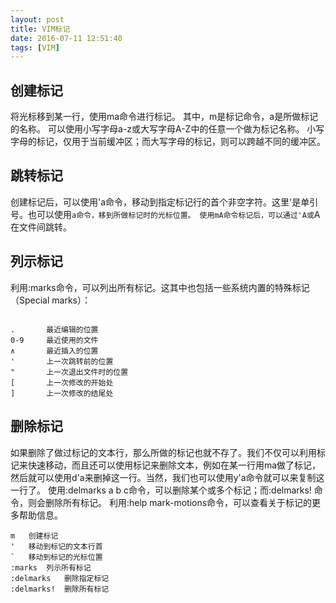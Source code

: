 ```yaml
---
layout: post
title: VIM标记
date: 2016-07-11 12:51:40
tags: [VIM]
---
```


## 创建标记

将光标移到某一行，使用ma命令进行标记。
其中，m是标记命令，a是所做标记的名称。
可以使用小写字母a-z或大写字母A-Z中的任意一个做为标记名称。
小写字母的标记，仅用于当前缓冲区；而大写字母的标记，则可以跨越不同的缓冲区。
<!-- more -->

## 跳转标记

创建标记后，可以使用'a命令，移动到指定标记行的首个非空字符。这里'是单引号。也可以使用`a命令，移到所做标记时的光标位置。
使用mA命令标记后，可以通过'A或`A在文件间跳转。

## 列示标记
利用:marks命令，可以列出所有标记。这其中也包括一些系统内置的特殊标记（Special marks）：

<img src="http://7j1zu0.com1.z0.glb.clouddn.com/vim-marks-1.jpg" alt="">

```
.   	最近编辑的位置
0-9  	最近使用的文件
∧   	最近插入的位置
'   	上一次跳转前的位置
"   	上一次退出文件时的位置
[   	上一次修改的开始处
]   	上一次修改的结尾处
```

## 删除标记

如果删除了做过标记的文本行，那么所做的标记也就不存了。我们不仅可以利用标记来快速移动，而且还可以使用标记来删除文本，例如在某一行用ma做了标记，然后就可以使用d'a来删掉这一行。当然，我们也可以使用y'a命令就可以来复制这一行了。
使用:delmarks a b c命令，可以删除某个或多个标记；而:delmarks! 命令，则会删除所有标记。
利用:help mark-motions命令，可以查看关于标记的更多帮助信息。

```
m	创建标记
'	移动到标记的文本行首
`	移动到标记的光标位置
:marks	列示所有标记
:delmarks	删除指定标记
:delmarks!	删除所有标记
```
